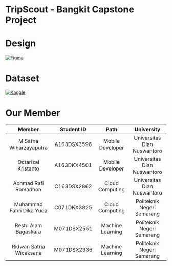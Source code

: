 # TripScout - Bangkit Capstone Project

# Design
[![Figma](https://img.shields.io/badge/Figma-success)]([https://www.figma.com/file/XX8rOGgty7gRRNtktFIL9U/YourNey?node-id=0%3A1](https://www.figma.com/file/BDq6zzhthatikoYo50tvXi/Untitled?type=design&node-id=0%3A1&t=hBoM3zXUgbjgptmD-1))

# Dataset
[![Kaggle](https://img.shields.io/badge/Kaggle-blue)]([https://www.kaggle.com/datasets/restualambagaskara/wisata-semarangan])

# Our Member
|            Member           | Student ID |        Path        | University |
| :-------------------------: | :--------: | :----------------: | :--------: |
| M.Safna Wiharzayaputra | A163DSX3596 |  Mobile Developer  | Universitas Dian Nuswantoro |
| Octarizal Kristanto | A163DKX4501 |  Mobile Developer  | Universitas Dian Nuswantoro |
| Achmad Rafi Romadhon | C163DSX2862 |  Cloud Computing  | Universitas Dian Nuswantoro |
| Muhammad Fahri Dika Yuda | C071DKX3825 |   Cloud Computing  | Politeknik Negeri Semarang |
| Restu Alam Bagaskara | M071DSX2551 |   Machine Learning | Politeknik Negeri Semarang |
| Ridwan Satria Wicaksana | M071DSX2336 |   Machine Learning | Politeknik Negeri Semarang |

